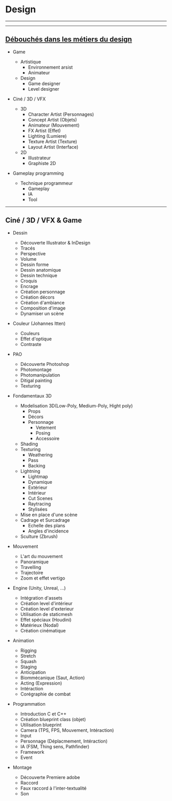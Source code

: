 # Design

---

---

## <ins>Débouchés dans les métiers du design</ins>

- Game

  - Artistique
    - Environnement arsist
    - Animateur
  - Design
    - Game designer
    - Level designer

- Ciné / 3D / VFX

  - 3D
    - Character Artist (Personnages)
    - Concept Artist (Objets)
    - Animateur (Mouvement)
    - FX Artist (Effet)
    - Lighting (Lumiere)
    - Texture Artist (Texture)
    - Layout Artist (Interface)
  - 2D
    - Illustrateur
    - Graphiste 2D

- Gameplay programming

  - Technique programmeur
    - Gameplay
    - IA
    - Tool

---

## Ciné / 3D / VFX & Game

- Dessin

  - Découverte Illustrator & InDesign
  - Tracés
  - Perspective
  - Volume
  - Dessin forme
  - Dessin anatomique
  - Dessin technique
  - Croquis
  - Encrage
  - Création personnage
  - Création décors
  - Création d'ambiance
  - Composition d'image
  - Dynamiser un scène

- Couleur (Johannes Itten)

  - Couleurs
  - Effet d'optique
  - Contraste

- PAO

  - Découverte Photoshop
  - Photomontage
  - Photomanipulation
  - Ditigal painting
  - Texturing

- Fondamentaux 3D

  - Modelisation 3D(Low-Poly, Medium-Poly, Hight poly)
    - Props
    - Décors
    - Personnage
      - Vetement
      - Posing
      - Accessoire
  - Shading
  - Texturing
    - Weathering
    - Pass
    - Backing
  - Lightning
    - Lightmap
    - Dynamique
    - Extérieur
    - Intérieur
    - Cut Scenes
    - Raytracing
    - Stylisées
  - Mise en place d'une scène
  - Cadrage et Surcadrage
    - Echelle des plans
    - Angles d'incidence
  - Sculture (Zbrush)

- Mouvement

  - L'art du mouvement
  - Panoramique
  - Travelling
  - Trajectoire
  - Zoom et effet vertigo

- Engine (Unity, Unreal, ...)

  - Intégration d'assets
  - Création level d'intérieur
  - Création level d'exterieur
  - Utilisation de staticmesh
  - Effet spéciaux (Houdini)
  - Matérieux (Nodal)
  - Création cinématique

- Animation

  - Rigging
  - Stretch
  - Squash
  - Staging
  - Anticipation
  - Biommécanique (Saut, Action)
  - Acting (Expression)
  - Intéraction
  - Corégraphie de combat

- Programmation

  - Introduction C et C++
  - Création blueprint class (objet)
  - Utilisation blueprint
  - Camera (TPS, FPS, Mouvement, Intéraction)
  - Input
  - Personnage (Déplacmement, Intéraction)
  - IA (FSM, Thing sens, Pathfinder)
  - Framework
  - Event

- Montage

  - Découverte Premiere adobe
  - Raccord
  - Faux raccord à l'inter-textualité
  - Son
